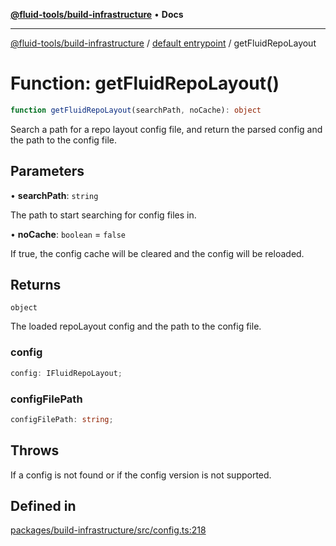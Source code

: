 [**@fluid-tools/build-infrastructure**](../../README.md) • **Docs**

***

[@fluid-tools/build-infrastructure](../../README.md) / [default entrypoint](../README.md) / getFluidRepoLayout

# Function: getFluidRepoLayout()

```ts
function getFluidRepoLayout(searchPath, noCache): object
```

Search a path for a repo layout config file, and return the parsed config and the path to the config file.

## Parameters

• **searchPath**: `string`

The path to start searching for config files in.

• **noCache**: `boolean` = `false`

If true, the config cache will be cleared and the config will be reloaded.

## Returns

`object`

The loaded repoLayout config and the path to the config file.

### config

```ts
config: IFluidRepoLayout;
```

### configFilePath

```ts
configFilePath: string;
```

## Throws

If a config is not found or if the config version is not supported.

## Defined in

[packages/build-infrastructure/src/config.ts:218](https://github.com/microsoft/FluidFramework/blob/main/build-tools/packages/build-infrastructure/src/config.ts#L218)
